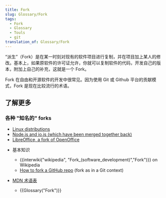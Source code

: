```yaml
---
title: Fork
slug: Glossary/Fork
tags:
  - Fork
  - Glossary
  - Touls
  - git
translation_of: Glossary/Fork
---
```

“派生”（Fork）是在某一时刻对现有的软件项目进行复制，并在项目加上某人的修改。基本上，如果原软件的许可证允许，你就可以复制软件的代码，开发自己的版本，附加上自己的补充，这就是一个 Fork。

Fork 在自由和开源软件的开发中很常见。因为使用 Git 或 Github 平台的贡献模式，Fork 是现在比较流行的术语。

## 了解更多

### 各种 "知名的" forks

- [Linux distributions](https://upload.wikimedia.org/wikipedia/commons/1/1b/Linux_Distribution_Timeline.svg)
- [Node.js and io.js (which have been merged together back)](https://nodejs.org/en/blog/announcements/foundation-v4-announce/)
- [LibreOffice, a fork of OpenOffice](https://www.libreoffice.org/about-us/who-are-we/)

<!---->

- 基本知识

  - {{interwiki("wikipedia", "Fork_(software_development)","Fork")}} on Wikipedia
  - [How to fork a GitHub repo](https://help.github.com/articles/fork-a-repo/) (fork as in a Git context)

- [MDN 术语表](/zh-CN/docs/Glossary)

  - {{Glossary("Fork")}}
